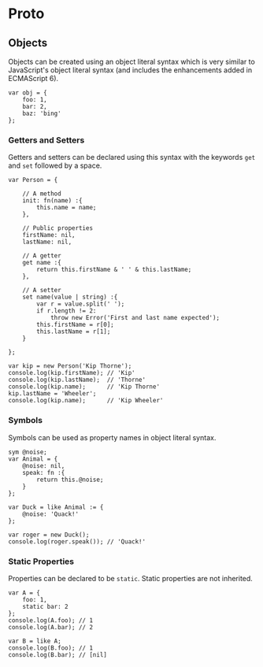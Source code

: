 # Proto

## Objects

Objects can be created using an object literal syntax which is very similar to JavaScript's object literal syntax (and includes the enhancements added in ECMAScript 6).

	var obj = {
		foo: 1,
		bar: 2,
		baz: 'bing'
	};

### Getters and Setters

Getters and setters can be declared using this syntax with the keywords `get` and `set` followed by a space.

	var Person = {

		// A method
		init: fn(name) :{
			this.name = name;
		},

		// Public properties
		firstName: nil,
		lastName: nil,

		// A getter
		get name :{
			return this.firstName & ' ' & this.lastName;
		},

		// A setter
		set name(value | string) :{
			var r = value.split(' ');
			if r.length != 2:
				throw new Error('First and last name expected');
			this.firstName = r[0];
			this.lastName = r[1];
		}

	};

	var kip = new Person('Kip Thorne');
	console.log(kip.firstName); // 'Kip'
	console.log(kip.lastName);  // 'Thorne'
	console.log(kip.name);      // 'Kip Thorne'
	kip.lastName = 'Wheeler';
	console.log(kip.name);      // 'Kip Wheeler'

### Symbols

Symbols can be used as property names in object literal syntax.

	sym @noise;
	var Animal = {
		@noise: nil,
		speak: fn :{
			return this.@noise;
		}
	};

	var Duck = like Animal := {
		@noise: 'Quack!'
	};

	var roger = new Duck();
	console.log(roger.speak()); // 'Quack!'

### Static Properties

Properties can be declared to be `static`.  Static properties are not inherited.

	var A = {
		foo: 1,
		static bar: 2
	};
	console.log(A.foo); // 1
	console.log(A.bar); // 2

	var B = like A;
	console.log(B.foo); // 1
	console.log(B.bar); // [nil]
